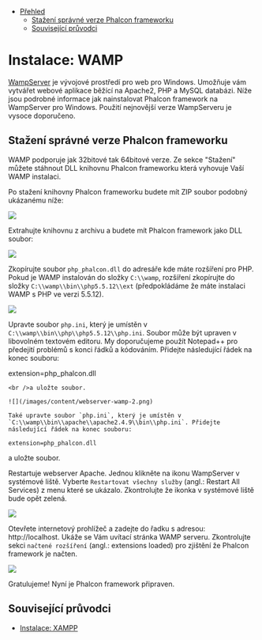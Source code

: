 <div class='article-menu'>
  <ul>
    <li>
      <a href="#overview">Přehled</a> <ul>
        <li>
          <a href="#phalcon">Stažení správné verze Phalcon frameworku</a>
        </li>
        <li>
          <a href="#related">Související průvodci</a>
        </li>
      </ul>
    </li>
  </ul>
</div>

<a name='overview'></a>

# Instalace: WAMP

[WampServer](http://www.wampserver.com/en/) je vývojové prostředí pro web pro Windows. Umožňuje vám vytvářet webové aplikace běžící na Apache2, PHP a MySQL databázi. Níže jsou podrobné informace jak nainstalovat Phalcon framework na WampServer pro Windows. Použití nejnovější verze WampServeru je vysoce doporučeno.

<a name='phalcon'></a>

## Stažení správné verze Phalcon frameworku

WAMP podporuje jak 32bitové tak 64bitové verze. Ze sekce "Stažení" můžete stáhnout DLL knihovnu Phalcon frameworku která vyhovuje Vaší WAMP instalaci.

Po stažení knihovny Phalcon frameworku budete mít ZIP soubor podobný ukázanému níže:

![](/images/content/webserver-xampp-1.png)

Extrahujte knihovnu z archivu a budete mít Phalcon framework jako DLL soubor:

![](/images/content/webserver-xampp-2.png)

Zkopírujte soubor `php_phalcon.dll` do adresáře kde máte rozšíření pro PHP. Pokud je WAMP instalován do složky `C:\\wamp`, rozšíření zkopírujte do složky `C:\\wamp\\bin\\php5.5.12\\ext` (předpokládáme že máte instalaci WAMP s PHP ve verzi 5.5.12).

![](/images/content/webserver-wamp-1.png)

Upravte soubor `php.ini`, který je umístěn v `C:\\wamp\\bin\\php\\php5.5.12\\php.ini`. Soubor může být upraven v libovolném textovém editoru. My doporučujeme použít Notepad++ pro předejití problémů s konci řádků a kódováním. Přidejte následující řádek na konec souboru:

extension=php_phalcon.dll

    <br />a uložte soubor.
    
    ![](/images/content/webserver-wamp-2.png)
    
    Také upravte soubor `php.ini`, který je umístěn v `C:\\wamp\\bin\\apache\\apache2.4.9\\bin\\php.ini`. Přidejte následující řádek na konec souboru: 
    
    extension=php_phalcon.dll 
    

a uložte soubor.

Restartuje webserver Apache. Jednou klikněte na ikonu WampServer v systémové liště. Vyberte `Restartovat všechny služby` (angl.: Restart All Services) z menu které se ukázalo. Zkontrolujte že ikonka v systémové liště bude opět zelená.

![](/images/content/webserver-wamp-3.png)

Otevřete internetový prohlížeč a zadejte do řadku s adresou: http://localhost. Ukáže se Vám uvítací stránka WAMP serveru. Zkontrolujte sekci `načtené rozšíření` (angl.: extensions loaded) pro zjištění že Phalcon framework je načten.

![](/images/content/webserver-wamp-4.png)

Gratulujeme! Nyní je Phalcon framework připraven.

<a name='related'></a>

## Související průvodci

- [Instalace: XAMPP](/cz/[[version]]/webserver-xampp)